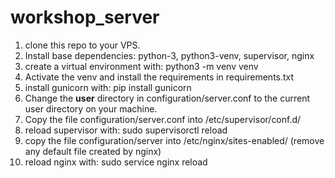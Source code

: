 # workshop_server

1. clone this repo to your VPS.
2. Install base dependencies: python-3, python3-venv, supervisor, nginx
3. create a virtual environment with: python3 -m venv venv
4. Activate the venv and install the requirements in requirements.txt
5. install gunicorn with: pip install gunicorn
6. Change the **user** directory in configuration/server.conf to the current user directory on your machine.
7. Copy the file configuration/server.conf into /etc/supervisor/conf.d/
8. reload supervisor with: sudo supervisorctl reload
9. copy the file configuration/server into /etc/nginx/sites-enabled/ (remove any default file created by nginx)
10. reload nginx with: sudo service nginx reload